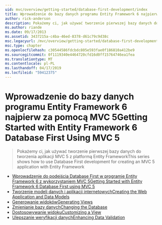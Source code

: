 ```yaml
---
uid: mvc/overview/getting-started/database-first-development/index
title: Wprowadzenie do bazy danych programu Entity Framework 6 najpierw za pomocą MVC 5 | Dokumentacja firmy Microsoft
author: rick-anderson
description: Pokażemy ci, jak używać tworzenie pierwszej bazy danych do tworzenia aplikacji MVC 5 z platformą Entity Framework
ms.author: riande
ms.date: 09/17/2013
ms.assetid: 3437215a-c4ba-46ed-8378-d61c79c9d38c
msc.legacyurl: /mvc/overview/getting-started/database-first-development
msc.type: chapter
ms.openlocfilehash: c30544586fdcbdc805e593fae0f186810a412be9
ms.sourcegitcommit: 0f1119340e4464720cfd16d0ff15764746ea1fea
ms.translationtype: MT
ms.contentlocale: pl-PL
ms.lasthandoff: 04/17/2019
ms.locfileid: "59412375"
---
```

# <a name="getting-started-with-entity-framework-6-database-first-using-mvc-5"></a><span data-ttu-id="949ad-103">Wprowadzenie do bazy danych programu Entity Framework 6 najpierw za pomocą MVC 5</span><span class="sxs-lookup"><span data-stu-id="949ad-103">Getting Started with Entity Framework 6 Database First Using MVC 5</span></span>

> <span data-ttu-id="949ad-104">Pokażemy ci, jak używać tworzenie pierwszej bazy danych do tworzenia aplikacji MVC 5 z platformą Entity Framework</span><span class="sxs-lookup"><span data-stu-id="949ad-104">This series shows how to use Database First development for creating an MVC 5 application with Entity Framework</span></span>


- [<span data-ttu-id="949ad-105">Wprowadzenie do podejścia Database First w programie Entity Framework 6 z wykorzystaniem MVC 5</span><span class="sxs-lookup"><span data-stu-id="949ad-105">Getting Started with Entity Framework 6 Database First using MVC 5</span></span>](setting-up-database.md)
- [<span data-ttu-id="949ad-106">Tworzenie modeli danych i aplikacji internetowych</span><span class="sxs-lookup"><span data-stu-id="949ad-106">Creating the Web Application and Data Models</span></span>](creating-the-web-application.md)
- [<span data-ttu-id="949ad-107">Generowanie widoków</span><span class="sxs-lookup"><span data-stu-id="949ad-107">Generating Views</span></span>](generating-views.md)
- [<span data-ttu-id="949ad-108">Zmienianie bazy danych</span><span class="sxs-lookup"><span data-stu-id="949ad-108">Changing the Database</span></span>](changing-the-database.md)
- [<span data-ttu-id="949ad-109">Dostosowywanie widoku</span><span class="sxs-lookup"><span data-stu-id="949ad-109">Customizing a View</span></span>](customizing-a-view.md)
- [<span data-ttu-id="949ad-110">Ulepszanie weryfikacji danych</span><span class="sxs-lookup"><span data-stu-id="949ad-110">Enhancing Data Validation</span></span>](enhancing-data-validation.md)

